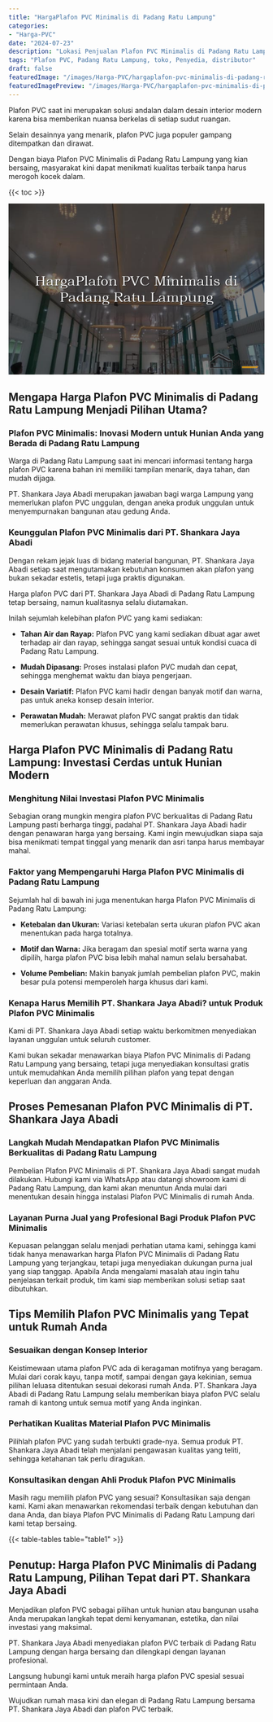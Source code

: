 ```yaml
---
title: "HargaPlafon PVC Minimalis di Padang Ratu Lampung"
categories:
- "Harga-PVC"
date: "2024-07-23"
description: "Lokasi Penjualan Plafon PVC Minimalis di Padang Ratu Lampung untuk hunian, kantor, dan ritel. Produk terbaik, beragam motif, warna elegan, beserta layanan pemasangan ditangani oleh teknisi profesional dan kepastian resmi!|Layanan distribusi Plafon PVC Minimalis di Padang Ratu Lampung bagi kebutuhan hunian, kantor, atau toko, beserta produk unggulan dan instalasi oleh tim profesional dan kepastian resmi.|Solusi Plafon PVC Minimalis di Padang Ratu Lampung yang andal bagi rumah, office, dan ritel, dengan panel berkualitas dan pemasangan dikerjakan oleh teknisi berpengalaman dan jaminan resmi.|Distribusi Plafon PVC Minimalis di Padang Ratu Lampung untuk tempat tinggal, kantor, serta gerai, beserta panel terbaik dan pemasangan dikerjakan oleh tim profesional, lengkap dengan jaminan resmi.}"
tags: "Plafon PVC, Padang Ratu Lampung, toko, Penyedia, distributor"
draft: false
featuredImage: "/images/Harga-PVC/hargaplafon-pvc-minimalis-di-padang-ratu-lampung.png"
featuredImagePreview: "/images/Harga-PVC/hargaplafon-pvc-minimalis-di-padang-ratu-lampung.png"
---
```


Plafon PVC saat ini merupakan solusi andalan dalam desain interior modern karena bisa memberikan nuansa berkelas di setiap sudut ruangan.

Selain desainnya yang menarik, plafon PVC juga populer gampang ditempatkan dan dirawat.

Dengan biaya Plafon PVC Minimalis di Padang Ratu Lampung yang kian bersaing, masyarakat kini dapat menikmati kualitas terbaik tanpa harus merogoh kocek dalam.

{{< toc >}}

![HargaPlafon PVC Minimalis di Padang Ratu Lampung](/images/Harga-PVC/HargaPlafon-PVC-Minimalis-di-Padang-Ratu-Lampung.png)

## Mengapa Harga Plafon PVC Minimalis di Padang Ratu Lampung Menjadi Pilihan Utama?

### Plafon PVC Minimalis: Inovasi Modern untuk Hunian Anda yang Berada di Padang Ratu Lampung

Warga di Padang Ratu Lampung saat ini mencari informasi tentang harga plafon PVC karena bahan ini memiliki tampilan menarik, daya tahan, dan mudah dijaga.

PT. Shankara Jaya Abadi merupakan jawaban bagi warga Lampung yang memerlukan plafon PVC unggulan, dengan aneka produk unggulan untuk menyempurnakan bangunan atau gedung Anda.

### Keunggulan Plafon PVC Minimalis dari PT. Shankara Jaya Abadi

Dengan rekam jejak luas di bidang material bangunan, PT. Shankara Jaya Abadi setiap saat mengutamakan kebutuhan konsumen akan plafon yang bukan sekadar estetis, tetapi juga praktis digunakan.

Harga plafon PVC dari PT. Shankara Jaya Abadi di Padang Ratu Lampung tetap bersaing, namun kualitasnya selalu diutamakan.

Inilah sejumlah kelebihan plafon PVC yang kami sediakan:

- **Tahan Air dan Rayap:** Plafon PVC yang kami sediakan dibuat agar awet terhadap air dan rayap, sehingga sangat sesuai untuk kondisi cuaca di Padang Ratu Lampung.

- **Mudah Dipasang:** Proses instalasi plafon PVC mudah dan cepat, sehingga menghemat waktu dan biaya pengerjaan.

- **Desain Variatif:** Plafon PVC kami hadir dengan banyak motif dan warna, pas untuk aneka konsep desain interior.

- **Perawatan Mudah:** Merawat plafon PVC sangat praktis dan tidak memerlukan perawatan khusus, sehingga selalu tampak baru.

## Harga Plafon PVC Minimalis di Padang Ratu Lampung: Investasi Cerdas untuk Hunian Modern

### Menghitung Nilai Investasi Plafon PVC Minimalis

Sebagian orang mungkin mengira plafon PVC berkualitas di Padang Ratu Lampung pasti berharga tinggi, padahal PT. Shankara Jaya Abadi hadir dengan penawaran harga yang bersaing. Kami ingin mewujudkan siapa saja bisa menikmati tempat tinggal yang menarik dan asri tanpa harus membayar mahal.

### Faktor yang Mempengaruhi Harga Plafon PVC Minimalis di Padang Ratu Lampung

Sejumlah hal di bawah ini juga menentukan harga Plafon PVC Minimalis di Padang Ratu Lampung:

- **Ketebalan dan Ukuran:** Variasi ketebalan serta ukuran plafon PVC akan menentukan pada harga totalnya.

- **Motif dan Warna:** Jika beragam dan spesial motif serta warna yang dipilih, harga plafon PVC bisa lebih mahal namun selalu bersahabat.

- **Volume Pembelian:** Makin banyak jumlah pembelian plafon PVC, makin besar pula potensi memperoleh harga khusus dari kami.

### Kenapa Harus Memilih PT. Shankara Jaya Abadi? untuk Produk Plafon PVC Minimalis

Kami di PT. Shankara Jaya Abadi setiap waktu berkomitmen menyediakan layanan unggulan untuk seluruh customer.

Kami bukan sekadar menawarkan biaya Plafon PVC Minimalis di Padang Ratu Lampung yang bersaing, tetapi juga menyediakan konsultasi gratis untuk memudahkan Anda memilih pilihan plafon yang tepat dengan keperluan dan anggaran Anda.

## Proses Pemesanan Plafon PVC Minimalis di PT. Shankara Jaya Abadi

### Langkah Mudah Mendapatkan Plafon PVC Minimalis Berkualitas di Padang Ratu Lampung

Pembelian Plafon PVC Minimalis di PT. Shankara Jaya Abadi sangat mudah dilakukan. Hubungi kami via WhatsApp atau datangi showroom kami di Padang Ratu Lampung, dan kami akan menuntun Anda mulai dari menentukan desain hingga instalasi Plafon PVC Minimalis di rumah Anda.

### Layanan Purna Jual yang Profesional Bagi Produk Plafon PVC Minimalis

Kepuasan pelanggan selalu menjadi perhatian utama kami, sehingga kami tidak hanya menawarkan harga Plafon PVC Minimalis di Padang Ratu Lampung yang terjangkau, tetapi juga menyediakan dukungan purna jual yang siap tanggap. Apabila Anda mengalami masalah atau ingin tahu penjelasan terkait produk, tim kami siap memberikan solusi setiap saat dibutuhkan.

## Tips Memilih Plafon PVC Minimalis yang Tepat untuk Rumah Anda

### Sesuaikan dengan Konsep Interior

Keistimewaan utama plafon PVC ada di keragaman motifnya yang beragam. Mulai dari corak kayu, tanpa motif, sampai dengan gaya kekinian, semua pilihan leluasa ditentukan sesuai dekorasi rumah Anda. PT. Shankara Jaya Abadi di Padang Ratu Lampung selalu memberikan biaya plafon PVC selalu ramah di kantong untuk semua motif yang Anda inginkan.

### Perhatikan Kualitas Material Plafon PVC Minimalis

Pilihlah plafon PVC yang sudah terbukti grade-nya. Semua produk PT. Shankara Jaya Abadi telah menjalani pengawasan kualitas yang teliti, sehingga ketahanan tak perlu diragukan.

### Konsultasikan dengan Ahli Produk Plafon PVC Minimalis

Masih ragu memilih plafon PVC yang sesuai? Konsultasikan saja dengan kami. Kami akan menawarkan rekomendasi terbaik dengan kebutuhan dan dana Anda, dan biaya Plafon PVC Minimalis di Padang Ratu Lampung dari kami tetap bersaing.

{{< table-tables table="table1" >}}

## Penutup: Harga Plafon PVC Minimalis di Padang Ratu Lampung, Pilihan Tepat dari PT. Shankara Jaya Abadi

Menjadikan plafon PVC sebagai pilihan untuk hunian atau bangunan usaha Anda merupakan langkah tepat demi kenyamanan, estetika, dan nilai investasi yang maksimal.

PT. Shankara Jaya Abadi menyediakan plafon PVC terbaik di Padang Ratu Lampung dengan harga bersaing dan dilengkapi dengan layanan profesional.

Langsung hubungi kami untuk meraih harga plafon PVC spesial sesuai permintaan Anda.

Wujudkan rumah masa kini dan elegan di Padang Ratu Lampung bersama PT. Shankara Jaya Abadi dan plafon PVC terbaik.
